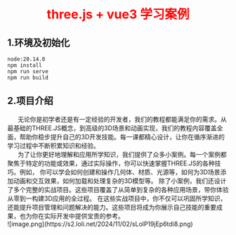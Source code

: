 <h1 style="text-align: center;color: #fd0000">three.js + vue3 学习案例</h1>

## 1.环境及初始化
```
node:20.14.0
npm install
npm run serve
npm run build
```

## 2.项目介绍
<div>
  &nbsp;&nbsp;&nbsp;&nbsp;&nbsp;&nbsp;无论你是初学者还是有一定经验的开发者，我们的教程都能满足你的需求。从最基础的THREE.JS概念，到高级的3D场景和动画实现，我们的教程内容覆盖全面，帮助你稳步提升自己的3D开发技能。每一课都精心设计，让你在循序渐进的学习过程中不断积累知识和经验。<br>
  &nbsp;&nbsp;&nbsp;&nbsp;&nbsp;&nbsp;为了让你更好地理解和应用所学知识，我们提供了众多小案例。每一个案例都聚焦于特定的功能或效果，通过实际操作，你可以快速掌握THREE.JS的各种技巧。例如，
  你可以学会如何创建和操作几何体、材质、光源等，如何为3D场景添加动画和交互效果，如何加载和处理复杂的3D模型等。
  除了小案例，我们还设计了多个完整的实战项目。这些项目覆盖了从简单到复杂的各种应用场景，带你体验从零到一构建3D应用的全过程。
  在这些实战项目中，你不仅可以巩固所学知识，还能提升项目管理和问题解决的能力。这些项目将成为你展示自己技能的重要成果，也为你在实际开发中提供宝贵的参考。
</div>
![image.png](https://s2.loli.net/2024/11/02/sLolP19jEp6tdi8.png)